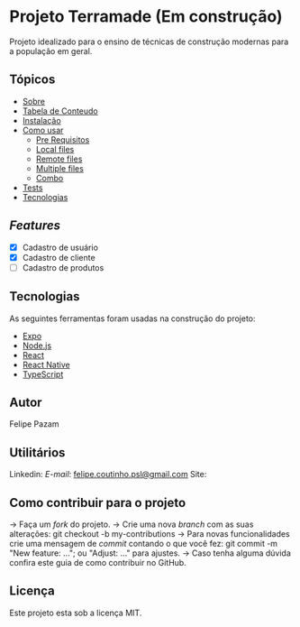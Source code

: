 # Projeto Terramade (Em construção)

Projeto idealizado para o ensino de técnicas de construção modernas para a população em geral.

## Tópicos

<!--ts-->
   * [Sobre](#Sobre)
   * [Tabela de Conteudo](#tabela-de-conteudo)
   * [Instalação](#instalacao)
   * [Como usar](#como-usar)
      * [Pre Requisitos](#pre-requisitos)
      * [Local files](#local-files)
      * [Remote files](#remote-files)
      * [Multiple files](#multiple-files)
      * [Combo](#combo)
   * [Tests](#testes)
   * [Tecnologias](#tecnologias)
<!--te-->

## *Features*

- [x] Cadastro de usuário
- [x] Cadastro de cliente
- [ ] Cadastro de produtos

## Tecnologias

As seguintes ferramentas foram usadas na construção do projeto:

- [Expo](https://expo.io/)
- [Node.js](https://nodejs.org/en/)
- [React](https://pt-br.reactjs.org/)
- [React Native](https://reactnative.dev/)
- [TypeScript](https://www.typescriptlang.org/)

## Autor

Felipe Pazam

## Utilitários

Linkedin: 
*E-mail*: felipe.coutinho.psl@gmail.com
Site:

## Como contribuir para o projeto

&rarr; Faça um *fork* do projeto.
&rarr; Crie uma nova *branch* com as suas alterações: git checkout -b my-contributions
&rarr; Para novas funcionalidades crie uma mensagem de *commit* contando o que você fez: git commit -m "New feature: ..."; ou "Adjust: ..." para ajustes.
&rarr; Caso tenha alguma dúvida confira este guia de como contribuir no GitHub.

## Licença
Este projeto esta sob a licença MIT.

